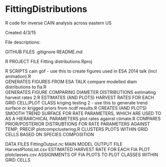 # FittingDistributions
R code for inverse CAIN analysis across eastern US

Created 4/3/15

File descriptions:

GITHUB FILES
.gitignore
README.md

R PROJECT FILE
Fitting distributions.Rproj 

R SCRIPTS
cain gof - use this to create figures used in ESA 2014 talk (incl animation).R 	
    GENERATES FIGURES FROM ESA TALK
compare modelled diam distributions to fia.R 	
    GENERATES FIGURE COMPARING DIAMETER DISTRIBUTIONS
estimating harvest rates 2.R 
    ESTIMATES (AND PLOTS) HARVEST RATES FOR EACH GRID CELL/PLOT CLASS
kriging testing 2 - use this to generate trend surface or krigged priors from ncdf results.R 
    CREATES (AND PLOTS) SMOOTH TREND SURFACE FOR RATE PARAMETERS, WHICH ARE USED TO AS A HIERARCHICAL PARAMETERS
plot rates against climate.R 
    COMPARES PRIOR/POSTERIOR DISTRUBTIONS FOR RATE PARAMETERS AGAINST TEMP, PRECIP
plotcompclustering.R 
    CLUSTERS PLOTS WITHIN GRID CELLS BASED ON SPECIES COMPOSITION

DATA FILES
FittingOutput.nc 
    MAIN MODEL OUTPUT FILE
HarvestPlotsList.csv 
    ESTIMATED HARVEST RATE FOR EACH FIA PLOT
plotclasses.csv 
    ASSIGNMENTS OF FIA PLOTS TO PLOT CLASSES WITHIN GRID CELLS
